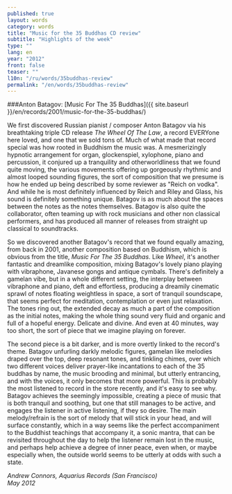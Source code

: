 ```yaml
---
published: true
layout: words
category: words
title: "Music for the 35 Buddhas CD review"
subtitle: "Highlights of the week"
type: ""
lang: en
year: "2012"
front: false
teaser: ""
l10n: "/ru/words/35buddhas-review"
permalink: "/en/words/35buddhas-review"
---
```


###Anton Batagov: [Music For The 35 Buddhas]({{ site.baseurl }}/en/records/2001/music-for-the-35-buddhas/)

We first discovered Russian pianist / composer Anton Batagov via his breathtaking triple CD release _The Wheel Of The Law_, a record EVERYone here loved, and one that we sold tons of. Much of what made that record special was how rooted in Buddhism the music was. A mesmerizingly hypnotic arrangement for organ, glockenspiel, xylophone, piano and percussion, it conjured up a tranquility and otherworldliness that we found quite moving, the various movements offering up gorgeously rhythmic and almost looped sounding figures, the sort of composition that we presume is how he ended up being described by some reviewer as "Reich on vodka". And while he is most definitely influenced by Reich and Riley and Glass, his sound is definitely something unique. Batagov is as much about the spaces between the notes as the notes themselves. Batagov is also quite the collaborator, often teaming up with rock musicians and other non classical performers, and has produced all manner of releases from straight up classical to soundtracks.

So we discovered another Batagov's record that we found equally amazing, from back in 2001, another composition based on Buddhism, which is obvious from the title, _Music For The 35 Buddhas_. Like _Wheel_, it's another fantastic and dreamlike composition, mixing Batagov's lovely piano playing with vibraphone, Javanese gongs and antique cymbals. There's definitely a gamelan vibe, but in a whole different setting, the interplay between vibraphone and piano, deft and effortless, producing a dreamily cinematic sprawl of notes floating weightless in space, a sort of tranquil soundscape, that seems perfect for meditation, contemplation or even just relaxation. The tones ring out, the extended decay as much a part of the composition as the initial notes, making the whole thing sound very fluid and organic and full of a hopeful energy. Delicate and divine. And even at 40 minutes, way too short, the sort of piece that we imagine playing on forever.

The second piece is a bit darker, and is more overtly linked to the record's theme. Batagov unfurling darkly melodic figures, gamelan like melodies draped over the top, deep resonant tones, and tinkling chimes, over which two different voices deliver prayer-like incantations to each of the 35 buddhas by name, the music brooding and minimal, but utterly entrancing, and with the voices, it only becomes that more powerful. This is probably the most listened to record in the store recently, and it's easy to see why. Batagov achieves the seemingly impossible, creating a piece of music that is both tranquil and soothing, but one that still manages to be active, and engages the listener in active listening, if they so desire. The main melody/refrain is the sort of melody that will stick in your head, and will surface constantly, which in a way seems like the perfect accompaniment to the Buddhist teachings that accompany it, a sonic mantra, that can be revisited throughout the day to help the listener remain lost in the music, and perhaps help achieve a degree of inner peace, even when, or maybe especially when, the outside world seems to be utterly at odds with such a state.

_Andrew Connors, Aquarius Records (San Francisco)_  
_May 2012_